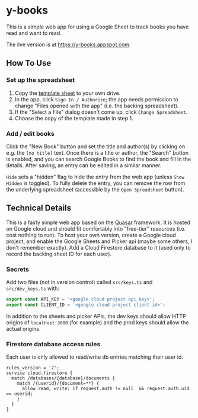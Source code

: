 # y-books

This is a simple web app for using a Google Sheet to track books you have read and want to read.

The live version is at https://y-books.appspot.com.

## How To Use

### Set up the spreadsheet

1. Copy the [template sheet](https://docs.google.com/spreadsheets/d/1-4QPvyEsRR2MW13ctPwPsARbF705kgAux2riIYolKpA/edit?usp=sharing) to your own drive. 
2. In the app, click `Sign In / Authorize`; the app needs permission to change "Files opened with the app" (i.e. the backing spreadsheet).
3. If the "Select a File" dialog doesn't come up, click `Change Spreadsheet`.
4. Choose the copy of the template made in step 1.

### Add / edit books

Click the "New Book" button and set the title and author(s) by clicking on e.g. the `[no title]` text. Once there is a title or author, the "Search" button is enabled, and you can search Google Books to find the book and fill in the details. After saving, an entry can be edited in a similar manner.

`Hide` sets a "hidden" flag to hide the entry from the web app (unless `Show Hidden` is toggled). To fully delete the entry, you can remove the row from the underlying spreadsheet (accessible by the `Open Spreadsheet` button).

## Technical Details

This is a fairly simple web app based on the [Quasar](https://quasar.dev/) framework. It is hosted on Google cloud and should fit comfortably into "free-tier" resources (i.e. cost nothing to run). To host your own version, create a Google cloud project, and enable the Google Sheets and Picker api (maybe some others, I don't remember exactly). Add a Cloud Firestore database to it (used only to record the backing sheet ID for each user).

### Secrets

Add two files (not in version control) called `src/keys.ts` and `src/dev_keys.ts` with:

```typescript
export const API_KEY = '<google cloud project api key>';
export const CLIENT_ID = '<google cloud project client id>';
```

In addition to the sheets and picker APIs, the dev keys should allow HTTP origins of `localhost:3000` (for example) and the prod keys should allow the actual origins.

### Firestore database access rules

Each user is only allowed to read/write db entries matching their user id.

```
rules_version = '2';
service cloud.firestore {
  match /databases/{database}/documents {
    match /{userid}/{document=**} {
      allow read, write: if request.auth != null  && request.auth.uid == userid;
    }
  }
}
```
